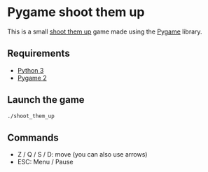 # Pygame shoot them up

This is a small [shoot them up](https://en.wikipedia.org/wiki/Shoot_%27em_up) game made using the [Pygame](https://www.pygame.org/news) library.

## Requirements

- [Python 3](https://www.python.org/downloads/)
- [Pygame 2](https://github.com/pygame/pygame)


## Launch the game

```zsh
./shoot_them_up
```

## Commands

- Z / Q / S / D: move (you can also use arrows)
- ESC: Menu / Pause
